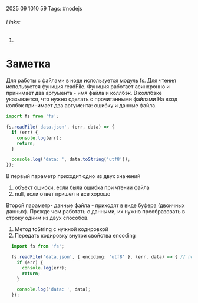 2025 09 1010 59
Tags: #nodejs 
###### Links: 
1) 
# Заметка
Для работы с файлами в ноде используется модуль fs.
Для чтения используется функция readFile. Функция работает асинхронно и принимает два аргумента - имя файла и коллбэк. В коллбэке указывается, что нужно сделать с прочитанными файлами
На вход колбэк принимает два аргумента: ошибку и данные файла.
```ts
import fs from 'fs';

fs.readFile('data.json', (err, data) => {
  if (err) {
    console.log(err);
    return;
  }

  console.log('data: ', data.toString('utf8'));
});
```
В первый параметр приходит одно из двух значений
1) объект ошибки, если была ошибка при чтении файла
2) null, если ответ пришел и все хорошо

Второй параметр- данные файла - приходят в виде буфера (двоичных данных). Прежде чем работать с данными, их нужно преобразовать в строку одним из двух способов.
1) Метод toString с нужной кодировкой
2) Передать кодировку внутри свойства encoding
```ts
  import fs from 'fs';

  fs.readFile('data.json', { encoding: 'utf8' }, (err, data) => { // передали вторым аргументом объект опций. Он содержит свойство encoding, куда записывают кодировку данных
    if (err) {
      console.log(err);
      return;
    }

    console.log('data: ', data);
  });
```



